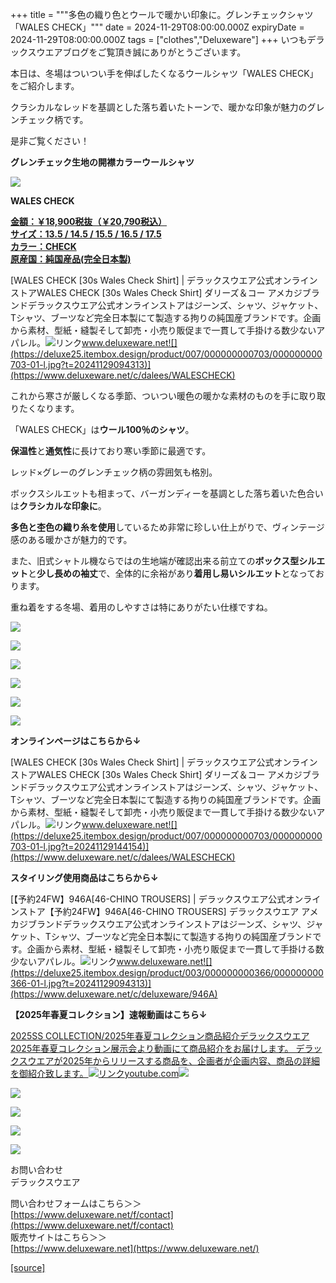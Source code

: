 +++
title = """多色の織り色とウールで暖かい印象に。グレンチェックシャツ「WALES CHECK」"""
date = 2024-11-29T08:00:00.000Z
expiryDate = 2024-11-29T08:00:00.000Z
tags = ["clothes","Deluxeware"]
+++
いつもデラックスウエアブログをご覧頂き誠にありがとうございます。

本日は、冬場はついつい手を伸ばしたくなるウールシャツ「WALES CHECK」をご紹介します。

クラシカルなレッドを基調とした落ち着いたトーンで、暖かな印象が魅力のグレンチェック柄です。

是非ご覧ください！

**グレンチェック生地の開襟カラーウールシャツ**

**[![](https://stat.ameba.jp/user_images/20241129/16/deluxeware/02/4d/j/o1199159815515658192.jpg)](https://stat.ameba.jp/user_images/20241129/16/deluxeware/02/4d/j/o1199159815515658192.jpg)**

**WALES CHECK**

**[金額：￥18,900税抜（￥20,790税込）](https://www.deluxeware.net/c/dalees/WALESCHECK)  
[サイズ：13.5 / 14.5 / 15.5 / 16.5 / 17.5](https://www.deluxeware.net/c/dalees/WALESCHECK)  
[カラー：CHECK](https://www.deluxeware.net/c/dalees/WALESCHECK)  
[原産国：純国産品(完全日本製)](https://www.deluxeware.net/c/dalees/WALESCHECK)**

[WALES CHECK \[30s Wales Check Shirt\] | デラックスウエア公式オンラインストアWALES CHECK \[30s Wales Check Shirt\] ダリーズ＆コー アメカジブランドデラックスウエア公式オンラインストアはジーンズ、シャツ、ジャケット、Tシャツ、ブーツなど完全日本製にて製造する拘りの純国産ブランドです。企画から素材、型紙・縫製そして卸売・小売り販促まで一貫して手掛ける数少ないアパレル。![リンク](https://c.stat100.ameba.jp/ameblo/symbols/v3.20.0/svg/gray/editor_link.svg)www.deluxeware.net![](https://deluxe25.itembox.design/product/007/000000000703/000000000703-01-l.jpg?t=20241129094313)](https://www.deluxeware.net/c/dalees/WALESCHECK)

これから寒さが厳しくなる季節、ついつい暖色の暖かな素材のものを手に取り取りたくなります。

「WALES CHECK」は**ウール100％のシャツ**。

**保温性**と**通気性**に長けており寒い季節に最適です。

レッド×グレーのグレンチェック柄の雰囲気も格別。

ボックスシルエットも相まって、バーガンディーを基調とした落ち着いた色合いは**クラシカルな印象に**。

**多色と杢色の織り糸を使用**しているため非常に珍しい仕上がりで、ヴィンテージ感のある暖かさが魅力的です。

また、旧式シャトル機ならではの生地端が確認出来る前立ての**ボックス型シルエット**と**少し長めの袖丈**で、全体的に余裕があり**着用し易いシルエット**となっております。

重ね着をする冬場、着用のしやすさは特にありがたい仕様ですね。

[![](https://stat.ameba.jp/user_images/20241129/17/deluxeware/c3/dc/j/o0800120015515671017.jpg)](https://stat.ameba.jp/user_images/20241129/17/deluxeware/c3/dc/j/o0800120015515671017.jpg)

[![](https://stat.ameba.jp/user_images/20241129/12/deluxeware/5c/56/j/o0800120015515574091.jpg)](https://stat.ameba.jp/user_images/20241129/12/deluxeware/5c/56/j/o0800120015515574091.jpg)

[![](https://stat.ameba.jp/user_images/20241129/16/deluxeware/fc/6c/j/o1199159815515658188.jpg)](https://stat.ameba.jp/user_images/20241129/16/deluxeware/fc/6c/j/o1199159815515658188.jpg)

[![](https://stat.ameba.jp/user_images/20241129/16/deluxeware/c0/24/j/o1199159815515658187.jpg)](https://stat.ameba.jp/user_images/20241129/16/deluxeware/c0/24/j/o1199159815515658187.jpg)

[![](https://stat.ameba.jp/user_images/20241129/16/deluxeware/1c/5d/j/o1199159815515658182.jpg)](https://stat.ameba.jp/user_images/20241129/16/deluxeware/1c/5d/j/o1199159815515658182.jpg)

[![](https://stat.ameba.jp/user_images/20241129/13/deluxeware/93/47/j/o0800080015515583034.jpg)](https://stat.ameba.jp/user_images/20241129/13/deluxeware/93/47/j/o0800080015515583034.jpg)

**オンラインページはこちらから↓**

[WALES CHECK \[30s Wales Check Shirt\] | デラックスウエア公式オンラインストアWALES CHECK \[30s Wales Check Shirt\] ダリーズ＆コー アメカジブランドデラックスウエア公式オンラインストアはジーンズ、シャツ、ジャケット、Tシャツ、ブーツなど完全日本製にて製造する拘りの純国産ブランドです。企画から素材、型紙・縫製そして卸売・小売り販促まで一貫して手掛ける数少ないアパレル。![リンク](https://c.stat100.ameba.jp/ameblo/symbols/v3.20.0/svg/gray/editor_link.svg)www.deluxeware.net![](https://deluxe25.itembox.design/product/007/000000000703/000000000703-01-l.jpg?t=20241129144154)](https://www.deluxeware.net/c/dalees/WALESCHECK)

**スタイリング使用商品はこちらから↓**

[【予約24FW】946A\[46-CHINO TROUSERS\] | デラックスウエア公式オンラインストア【予約24FW】946A\[46-CHINO TROUSERS\] デラックスウエア アメカジブランドデラックスウエア公式オンラインストアはジーンズ、シャツ、ジャケット、Tシャツ、ブーツなど完全日本製にて製造する拘りの純国産ブランドです。企画から素材、型紙・縫製そして卸売・小売り販促まで一貫して手掛ける数少ないアパレル。![リンク](https://c.stat100.ameba.jp/ameblo/symbols/v3.20.0/svg/gray/editor_link.svg)www.deluxeware.net![](https://deluxe25.itembox.design/product/003/000000000366/000000000366-01-l.jpg?t=20241129094313)](https://www.deluxeware.net/c/deluxeware/946A)

**【2025年春夏コレクション】速報動画はこちら↓**

[2025SS COLLECTION/2025年春夏コレクション商品紹介デラックスウエア2025年春夏コレクション展示会より動画にて商品紹介をお届けします。 デラックスウエアが2025年からリリースする商品を、企画者が企画内容、商品の詳細を御紹介致します。![リンク](https://c.stat100.ameba.jp/ameblo/symbols/v3.20.0/svg/gray/editor_link.svg)youtube.com![](https://i.ytimg.com/vi/A71qJSd2lh4/hqdefault.jpg?sqp=-oaymwEXCOADEI4CSFryq4qpAwkIARUAAIhCGAE=&rs=AOn4CLAjvDtZHCLmch_wfz5qqtOMUoi28A&days_since_epoch=20056)](https://youtube.com/playlist?list=PLmcuUjZ67rhnclr762_W-zDg7FyyrNvqF&si=yfGgawB1BDtGr_vl)

[![](https://stat.ameba.jp/user_images/20241116/16/deluxeware/4a/05/j/o1200050015510661447.jpg?caw=800)](https://www.deluxeware.net/c/deluxeware/D-26)

[![](https://stat.ameba.jp/user_images/20240315/15/deluxeware/04/7f/j/o0800026015413271803.jpg?caw=800)](https://www.instagram.com/deluxeware/?hl=ja)

[![](https://stat.ameba.jp/user_images/20220415/12/deluxeware/3b/ce/j/o0800026015103175481.jpg?caw=800)](https://www.deluxeware.net/f/headstore)

[![](https://stat.ameba.jp/user_images/20220415/12/deluxeware/d7/c6/j/o0800026015103175487.jpg?caw=800)](https://www.deluxeware.net/)

お問い合わせ  
デラックスウエア

問い合わせフォームはこちら＞＞  
[https://www.deluxeware.net/f/contact](https://www.deluxeware.net/f/contact)  
販売サイトはこちら＞＞  
[https://www.deluxeware.net](https://www.deluxeware.net/)

[[source]](https://ameblo.jp/deluxeware/entry-12876775847.html)
